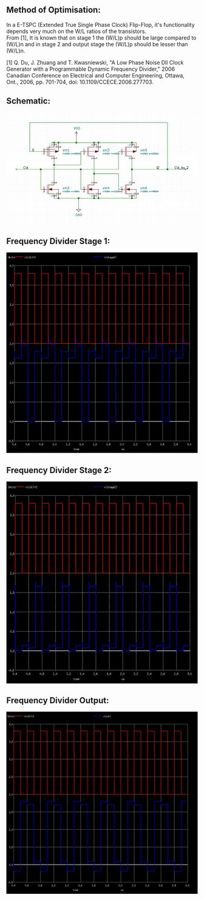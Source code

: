 <h2>Method of Optimisation:</h2>

  In a E-TSPC (Extended True Single Phase Clock) Flip-Flop, it's functionality depends very much on the W/L ratios of the transistors. <br>
  From [1], It is known that on stage 1 the (W/L)p should be large compared to (W/L)n and in stage 2 and output stage the (W/L)p should be lesser than (W/L)n.


[1] Q. Du, J. Zhuang and T. Kwasniewski, "A Low Phase Noise Dll Clock Generator with a Programmable Dynamic Frequency Divider," 2006 Canadian Conference on Electrical and Computer Engineering, Ottawa, Ont., 2006, pp. 701-704, doi: 10.1109/CCECE.2006.277703.

<h2>Schematic:</h2>

![](FreqDiv2_ETSPC.jpg)

<h2>Frequency Divider Stage 1:</h2>

![](FD_stage1.jpg)

<h2>Frequency Divider Stage 2:</h2>

![](FD_Stage2.jpg)

<h2>Frequency Divider Output:</h2>

![](FD_stage3.jpg)
